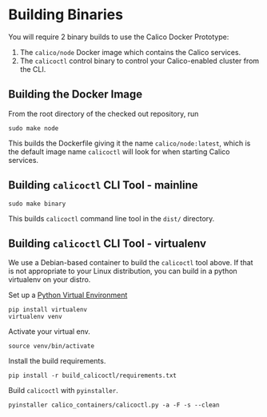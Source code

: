 # Building Binaries

You will require 2 binary builds to use the Calico Docker Prototype:
 1. The `calico/node` Docker image which contains the Calico services.
 2. The `calicoctl` control binary to control your Calico-enabled cluster from the CLI.

## Building the Docker Image

 From the root directory of the checked out repository, run

    sudo make node

This builds the Dockerfile giving it the name `calico/node:latest`, which is the default image name `calicoctl` will look for when starting Calico services.

## Building `calicoctl` CLI Tool - mainline

    sudo make binary

This builds `calicoctl` command line tool in the `dist/` directory.

## Building `calicoctl` CLI Tool - virtualenv

We use a Debian-based container to build the `calicoctl` tool above.  If that is not appropriate to your Linux distribution, you can build in a python virtualenv on your distro.

Set up a [Python Virtual Environment](http://docs.python-guide.org/en/latest/dev/virtualenvs/)

    pip install virtualenv
    virtualenv venv

Activate your virtual env.

    source venv/bin/activate

Install the build requirements.

    pip install -r build_calicoctl/requirements.txt

Build `calicoctl` with `pyinstaller`.

    pyinstaller calico_containers/calicoctl.py -a -F -s --clean
